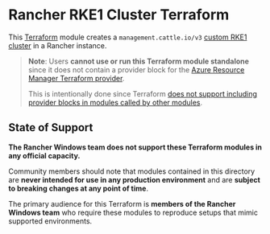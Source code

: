 # Rancher RKE1 Cluster Terraform

This [Terraform](https://www.terraform.io/) module creates a `management.cattle.io/v3` [custom RKE1 cluster]((../../docs/general/types_of_rancher_clusters.md)) in a Rancher instance.

> **Note**: Users **cannot use or run this Terraform module standalone** since it does not contain a provider block for the [Azure Resource Manager Terraform provider](https://registry.terraform.io/providers/hashicorp/azurerm/latest).
>
> This is intentionally done since Terraform [does not support including provider blocks in modules called by other modules](https://developer.hashicorp.com/terraform/language/modules/develop/providers).

## State of Support

**The Rancher Windows team does not support these Terraform modules in any official capacity.**

Community members should note that modules contained in this directory are **never intended for use in any production environment** and are **subject to breaking changes at any point of time**.

The primary audience for this Terraform is **members of the Rancher Windows team** who require these modules to reproduce setups that mimic supported environments.
